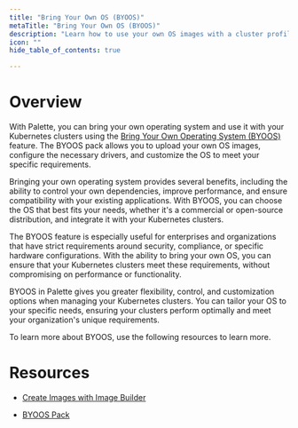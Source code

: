 ```yaml
---
title: "Bring Your Own OS (BYOOS)"
metaTitle: "Bring Your Own OS (BYOOS)"
description: "Learn how to use your own OS images with a cluster profile"
icon: ""
hide_table_of_contents: true

---
```


# Overview

With Palette, you can bring your own operating system and use it with your Kubernetes clusters using the [Bring Your Own Operating System (BYOOS)](/glossary-all#bringyourownoperatingsystem(byoos)) feature. The BYOOS pack allows you to upload your own OS images, configure the necessary drivers, and customize the OS to meet your specific requirements.

Bringing your own operating system provides several benefits, including the ability to control your own dependencies, improve performance, and ensure compatibility with your existing applications. With BYOOS, you can choose the OS that best fits your needs, whether it's a commercial or open-source distribution, and integrate it with your Kubernetes clusters.

The BYOOS feature is especially useful for enterprises and organizations that have strict requirements around security, compliance, or specific hardware configurations. With the ability to bring your own OS, you can ensure that your Kubernetes clusters meet these requirements, without compromising on performance or functionality.

BYOOS in Palette gives you greater flexibility, control, and customization options when managing your Kubernetes clusters. You can tailor your OS to your specific needs, ensuring your clusters perform optimally and meet your organization's unique requirements.

To learn more about BYOOS, use the following resources to learn more.


# Resources

- [Create Images with Image Builder](/cluster-profiles/byoos/image-builder)


- [BYOOS Pack](/integrations/byoos)

<br />